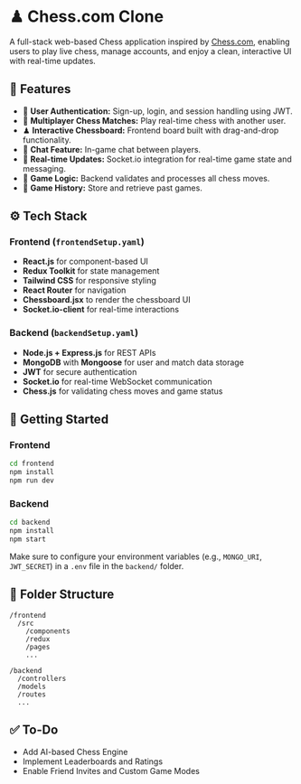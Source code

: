 
# ♟ Chess.com Clone

A full-stack web-based Chess application inspired by [Chess.com](https://www.chess.com), enabling users to play live chess, manage accounts, and enjoy a clean, interactive UI with real-time updates.

## 🧩 Features

* 🔐 **User Authentication:** Sign-up, login, and session handling using JWT.
* 👥 **Multiplayer Chess Matches:** Play real-time chess with another user.
* ♟ **Interactive Chessboard:** Frontend board built with drag-and-drop functionality.
* 💬 **Chat Feature:** In-game chat between players.
* 🔄 **Real-time Updates:** Socket.io integration for real-time game state and messaging.
* 🧠 **Game Logic:** Backend validates and processes all chess moves.
* 💾 **Game History:** Store and retrieve past games.

## ⚙️ Tech Stack

### Frontend (`frontendSetup.yaml`)

* **React.js** for component-based UI
* **Redux Toolkit** for state management
* **Tailwind CSS** for responsive styling
* **React Router** for navigation
* **Chessboard.jsx** to render the chessboard UI
* **Socket.io-client** for real-time interactions

### Backend (`backendSetup.yaml`)

* **Node.js + Express.js** for REST APIs
* **MongoDB** with **Mongoose** for user and match data storage
* **JWT** for secure authentication
* **Socket.io** for real-time WebSocket communication
* **Chess.js** for validating chess moves and game status

## 🚀 Getting Started

### Frontend

```bash
cd frontend
npm install
npm run dev
```

### Backend

```bash
cd backend
npm install
npm start
```

Make sure to configure your environment variables (e.g., `MONGO_URI`, `JWT_SECRET`) in a `.env` file in the `backend/` folder.

## 📂 Folder Structure

```
/frontend
  /src
    /components
    /redux
    /pages
    ...

/backend
  /controllers
  /models
  /routes
  ...
```

## ✅ To-Do

* Add AI-based Chess Engine
* Implement Leaderboards and Ratings
* Enable Friend Invites and Custom Game Modes

